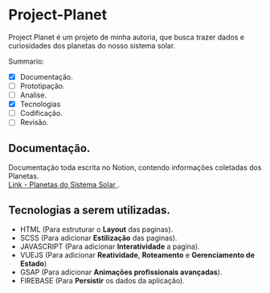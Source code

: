 # Project-Planet

Project Planet é um projeto de minha autoria, que busca trazer dados e curiosidades dos planetas do nosso sistema solar.

Summario:
- [x] Documentação.
- [ ] Prototipação.
- [ ] Analise.
- [x] Tecnologias
- [ ] Codificação.
- [ ] Revisão.

## Documentação.
Documentação toda escrita no Notion, contendo informações coletadas dos Planetas.   
[Link - Planetas do Sistema Solar ]([https://transparent-piano-d30.notion.site/Planetas-do-Sistema-Solar-0e8537576d5548059717bb1a7958928a](https://transparent-piano-d30.notion.site/Planetas-do-Sistema-Solar-0e8537576d5548059717bb1a7958928a)).  

## Tecnologias a serem utilizadas.
- HTML (Para estruturar o **Layout** das paginas).
- SCSS (Para adicionar **Estilização** das paginas).
- JAVASCRIPT (Para adicionar **Interatividade** a pagina).
- VUEJS (Para adicionar **Reatividade**, **Roteamento** e **Gerenciamento de Estado**)
- GSAP (Para adicionar **Animações profissionais avançadas**).
- FIREBASE (Para **Persistir** os dados da aplicação).


